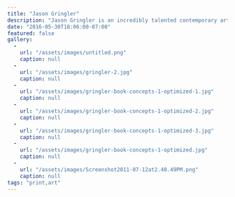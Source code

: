 ```yaml
---
title: "Jason Gringler"
description: "Jason Gringler is an incredibly talented contemporary artist based in Brooklyn, NY. This project involved the design and development of a new website, in addition to a monograph of his work which was funded and produced by Galerie Stephan Roepke in Germany."
date: "2016-05-30T18:06:00-07:00"
featured: false
gallery:
  -
    url: "/assets/images/untitled.png"
    caption: null
  -
    url: "/assets/images/gringler-2.jpg"
    caption: null
  -
    url: "/assets/images/gringler-book-concepts-1-optimized-1.jpg"
    caption: null
  -
    url: "/assets/images/gringler-book-concepts-1-optimized-2.jpg"
    caption: null
  -
    url: "/assets/images/gringler-book-concepts-1-optimized-3.jpg"
    caption: null
  -
    url: "/assets/images/gringler-book-concepts-1-optimized.jpg"
    caption: null
  -
    url: "/assets/images/Screenshot2011-07-12at2.48.49PM.png"
    caption: null
tags: "print,art"
---
```

